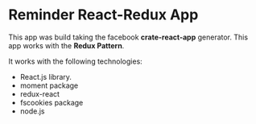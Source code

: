 # Reminder React-Redux App

This app was build taking the facebook **crate-react-app** generator. This app works with the **Redux Pattern**. 

It works with the following technologies:
* React.js library.
* moment package
* redux-react
* fscookies package
* node.js

 